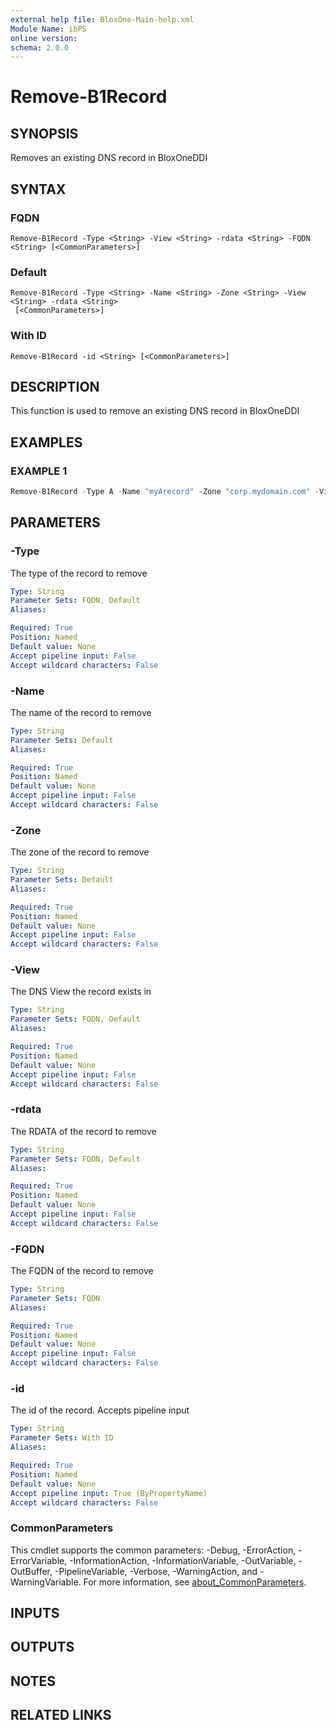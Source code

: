 ```yaml
---
external help file: BloxOne-Main-help.xml
Module Name: ibPS
online version:
schema: 2.0.0
---
```


# Remove-B1Record

## SYNOPSIS
Removes an existing DNS record in BloxOneDDI

## SYNTAX

### FQDN
```
Remove-B1Record -Type <String> -View <String> -rdata <String> -FQDN <String> [<CommonParameters>]
```

### Default
```
Remove-B1Record -Type <String> -Name <String> -Zone <String> -View <String> -rdata <String>
 [<CommonParameters>]
```

### With ID
```
Remove-B1Record -id <String> [<CommonParameters>]
```

## DESCRIPTION
This function is used to remove an existing DNS record in BloxOneDDI

## EXAMPLES

### EXAMPLE 1
```powershell
Remove-B1Record -Type A -Name "myArecord" -Zone "corp.mydomain.com" -View "default"
```

## PARAMETERS

### -Type
The type of the record to remove

```yaml
Type: String
Parameter Sets: FQDN, Default
Aliases:

Required: True
Position: Named
Default value: None
Accept pipeline input: False
Accept wildcard characters: False
```

### -Name
The name of the record to remove

```yaml
Type: String
Parameter Sets: Default
Aliases:

Required: True
Position: Named
Default value: None
Accept pipeline input: False
Accept wildcard characters: False
```

### -Zone
The zone of the record to remove

```yaml
Type: String
Parameter Sets: Default
Aliases:

Required: True
Position: Named
Default value: None
Accept pipeline input: False
Accept wildcard characters: False
```

### -View
The DNS View the record exists in

```yaml
Type: String
Parameter Sets: FQDN, Default
Aliases:

Required: True
Position: Named
Default value: None
Accept pipeline input: False
Accept wildcard characters: False
```

### -rdata
The RDATA of the record to remove

```yaml
Type: String
Parameter Sets: FQDN, Default
Aliases:

Required: True
Position: Named
Default value: None
Accept pipeline input: False
Accept wildcard characters: False
```

### -FQDN
The FQDN of the record to remove

```yaml
Type: String
Parameter Sets: FQDN
Aliases:

Required: True
Position: Named
Default value: None
Accept pipeline input: False
Accept wildcard characters: False
```

### -id
The id of the record.
Accepts pipeline input

```yaml
Type: String
Parameter Sets: With ID
Aliases:

Required: True
Position: Named
Default value: None
Accept pipeline input: True (ByPropertyName)
Accept wildcard characters: False
```

### CommonParameters
This cmdlet supports the common parameters: -Debug, -ErrorAction, -ErrorVariable, -InformationAction, -InformationVariable, -OutVariable, -OutBuffer, -PipelineVariable, -Verbose, -WarningAction, and -WarningVariable. For more information, see [about_CommonParameters](http://go.microsoft.com/fwlink/?LinkID=113216).

## INPUTS

## OUTPUTS

## NOTES

## RELATED LINKS
